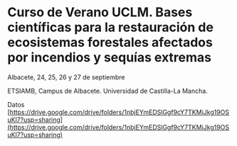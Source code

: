 # Curso de Verano UCLM. Bases científicas para la restauración de ecosistemas forestales afectados por incendios y sequías extremas

Albacete, 24, 25, 26 y 27 de septiembre

ETSIAMB, Campus de Albacete. Universidad de Castilla-La Mancha.

Datos [https://drive.google.com/drive/folders/1nbjEYmEDSlGgf9cY7TKMiJkg19OSuKl7?usp=sharing](https://drive.google.com/drive/folders/1nbjEYmEDSlGgf9cY7TKMiJkg19OSuKl7?usp=sharing)

